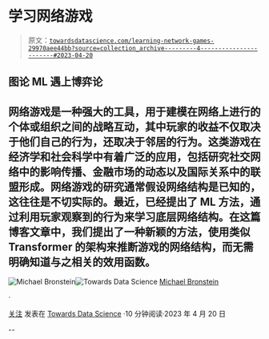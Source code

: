 # 学习网络游戏

> 原文：[`towardsdatascience.com/learning-network-games-29970aee44bb?source=collection_archive---------4-----------------------#2023-04-20`](https://towardsdatascience.com/learning-network-games-29970aee44bb?source=collection_archive---------4-----------------------#2023-04-20)

## 图论 ML 遇上博弈论

## 网络游戏是一种强大的工具，用于建模在网络上进行的个体或组织之间的战略互动，其中玩家的收益不仅取决于他们自己的行为，还取决于邻居的行为。这类游戏在经济学和社会科学中有着广泛的应用，包括研究社交网络中的影响传播、金融市场的动态以及国际关系中的联盟形成。网络游戏的研究通常假设网络结构是已知的，这往往是不切实际的。最近，已经提出了 ML 方法，通过利用玩家观察到的行为来学习底层网络结构。在这篇博客文章中，我们提出了一种新颖的方法，使用类似 Transformer 的架构来推断游戏的网络结构，而无需明确知道与之相关的效用函数。

[](https://michael-bronstein.medium.com/?source=post_page-----29970aee44bb--------------------------------)![Michael Bronstein](https://michael-bronstein.medium.com/?source=post_page-----29970aee44bb--------------------------------)[](https://towardsdatascience.com/?source=post_page-----29970aee44bb--------------------------------)![Towards Data Science](https://towardsdatascience.com/?source=post_page-----29970aee44bb--------------------------------) [Michael Bronstein](https://michael-bronstein.medium.com/?source=post_page-----29970aee44bb--------------------------------)

·

[关注](https://medium.com/m/signin?actionUrl=https%3A%2F%2Fmedium.com%2F_%2Fsubscribe%2Fuser%2F7b1129ddd572&operation=register&redirect=https%3A%2F%2Ftowardsdatascience.com%2Flearning-network-games-29970aee44bb&user=Michael+Bronstein&userId=7b1129ddd572&source=post_page-7b1129ddd572----29970aee44bb---------------------post_header-----------) 发表在 [Towards Data Science](https://towardsdatascience.com/?source=post_page-----29970aee44bb--------------------------------) ·10 分钟阅读·2023 年 4 月 20 日

--

[](https://medium.com/m/signin?actionUrl=https%3A%2F%2Fmedium.com%2F_%2Fbookmark%2Fp%2F29970aee44bb&operation=register&redirect=https%3A%2F%2Ftowardsdatascience.com%2Flearning-network-games-29970aee44bb&source=-----29970aee44bb---------------------bookmark_footer-----------)
